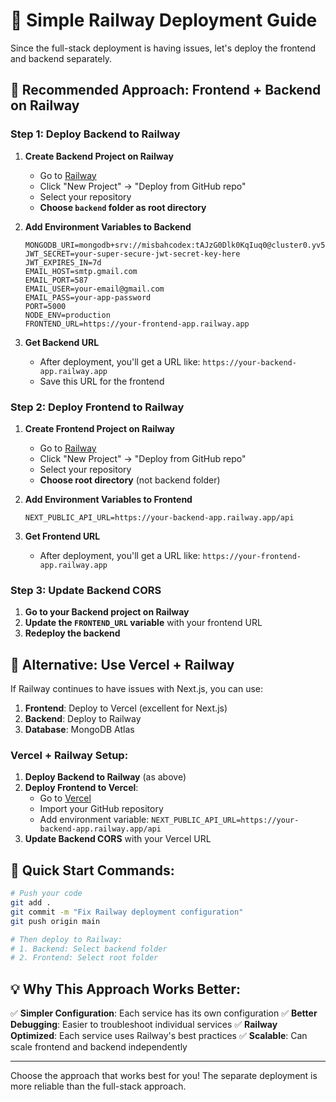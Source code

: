 # 🚂 Simple Railway Deployment Guide

Since the full-stack deployment is having issues, let's deploy the frontend and backend separately.

## 🎯 **Recommended Approach: Frontend + Backend on Railway**

### **Step 1: Deploy Backend to Railway**

1. **Create Backend Project on Railway**
   - Go to [Railway](https://railway.app)
   - Click "New Project" → "Deploy from GitHub repo"
   - Select your repository
   - **Choose `backend` folder as root directory**

2. **Add Environment Variables to Backend**
   ```
   MONGODB_URI=mongodb+srv://misbahcodex:tAJzG0Dlk0KqIuq0@cluster0.yv5anjt.mongodb.net/expense_manager
   JWT_SECRET=your-super-secure-jwt-secret-key-here
   JWT_EXPIRES_IN=7d
   EMAIL_HOST=smtp.gmail.com
   EMAIL_PORT=587
   EMAIL_USER=your-email@gmail.com
   EMAIL_PASS=your-app-password
   PORT=5000
   NODE_ENV=production
   FRONTEND_URL=https://your-frontend-app.railway.app
   ```

3. **Get Backend URL**
   - After deployment, you'll get a URL like: `https://your-backend-app.railway.app`
   - Save this URL for the frontend

### **Step 2: Deploy Frontend to Railway**

1. **Create Frontend Project on Railway**
   - Go to [Railway](https://railway.app)
   - Click "New Project" → "Deploy from GitHub repo"
   - Select your repository
   - **Choose root directory** (not backend folder)

2. **Add Environment Variables to Frontend**
   ```
   NEXT_PUBLIC_API_URL=https://your-backend-app.railway.app/api
   ```

3. **Get Frontend URL**
   - After deployment, you'll get a URL like: `https://your-frontend-app.railway.app`

### **Step 3: Update Backend CORS**

1. **Go to your Backend project on Railway**
2. **Update the `FRONTEND_URL` variable** with your frontend URL
3. **Redeploy the backend**

## 🎯 **Alternative: Use Vercel + Railway**

If Railway continues to have issues with Next.js, you can use:

1. **Frontend**: Deploy to Vercel (excellent for Next.js)
2. **Backend**: Deploy to Railway
3. **Database**: MongoDB Atlas

### **Vercel + Railway Setup:**

1. **Deploy Backend to Railway** (as above)
2. **Deploy Frontend to Vercel**:
   - Go to [Vercel](https://vercel.com)
   - Import your GitHub repository
   - Add environment variable: `NEXT_PUBLIC_API_URL=https://your-backend-app.railway.app/api`
3. **Update Backend CORS** with your Vercel URL

## 🚀 **Quick Start Commands:**

```bash
# Push your code
git add .
git commit -m "Fix Railway deployment configuration"
git push origin main

# Then deploy to Railway:
# 1. Backend: Select backend folder
# 2. Frontend: Select root folder
```

## 💡 **Why This Approach Works Better:**

✅ **Simpler Configuration**: Each service has its own configuration
✅ **Better Debugging**: Easier to troubleshoot individual services
✅ **Railway Optimized**: Each service uses Railway's best practices
✅ **Scalable**: Can scale frontend and backend independently

---

Choose the approach that works best for you! The separate deployment is more reliable than the full-stack approach.
